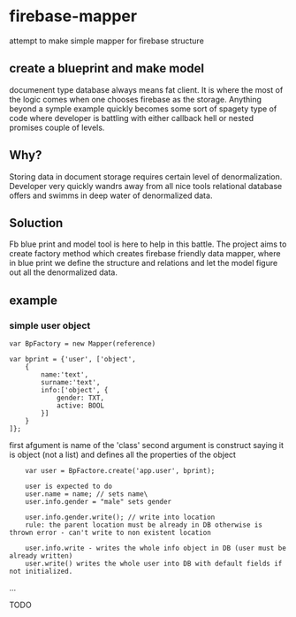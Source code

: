 # firebase-mapper
attempt to make simple mapper for firebase structure

## create a blueprint and make model
documenent type database always means fat client. It is where the most of the logic comes when one chooses firebase as the storage. 
Anything beyond a symple example quickly becomes some sort of spagety type of code where developer is battling with either callback hell 
or nested promises couple of levels. 

## Why?
Storing data in document storage requires certain level of denormalization. Developer very quickly wandrs away from all nice tools relational database
offers and swimms in deep water of denormalized data.

## Soluction
Fb blue print and model tool is here to help in this battle.  The project aims to create factory method which creates firebase friendly data mapper, where in blue print we
define the structure and relations and let the model figure out all the denormalized data.

## example
### simple user object

	var BpFactory = new Mapper(reference)

	var bprint = {'user', ['object', 
		{
			name:'text', 
			surname:'text', 
			info:['object', { 
				gender: TXT, 
				active: BOOL
			}]
		}
	]};

first afgument is name of the 'class'
second argument is construct saying it is object (not a list) and defines all the properties of the object

		var user = BpFactore.create('app.user', bprint);

		user is expected to do
		user.name = name; // sets name\
		user.info.gender = "male" sets gender

		user.info.gender.write(); // write into location
		rule: the parent location must be already in DB otherwise is thrown error - can't write to non existent location

		user.info.write - writes the whole info object in DB (user must be already written)
		user.write() writes the whole user into DB with default fields if not initialized.
...

TODO
